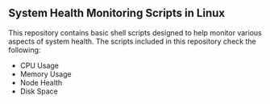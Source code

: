 ## System Health Monitoring Scripts in Linux
This repository contains basic shell scripts designed to help monitor various aspects of system health. The scripts included in this repository check the following:
- CPU Usage
- Memory Usage
- Node Health
- Disk Space
